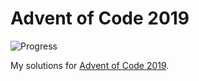 # Advent of Code 2019

![Progress](https://progress-bar.dev/8/?title=Progress "Progress")

My solutions for [Advent of Code 2019](https://adventofcode.com/2019/).
